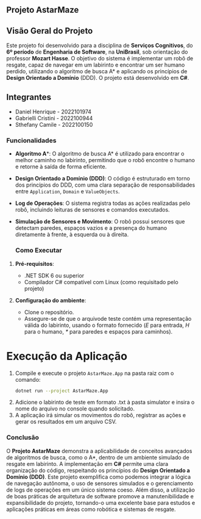 ## Projeto AstarMaze 

## Visão Geral do Projeto

Este projeto foi desenvolvido para a disciplina de **Serviços Cognitivos**, do **6º período** de **Engenharia de Software**, na **UniBrasil**, sob orientação do professor **Mozart Hasse**. O objetivo do sistema é implementar um robô de resgate, capaz de navegar em um labirinto e encontrar um ser humano perdido, utilizando o algoritmo de busca A* e aplicando os princípios de **Design Orientado a Domínio** (DDD). O projeto está desenvolvido em **C#**.

## Integrantes
- Daniel Henrique - 2022101974
- Gabrielli Cristini - 2022100944
- Sthefany Camile - 2022100150

### Funcionalidades

- **Algoritmo A***: O algoritmo de busca A* é utilizado para encontrar o melhor caminho no labirinto, permitindo que o robô encontre o humano e retorne à saída de forma eficiente.
- **Design Orientado a Domínio (DDD)**: O código é estruturado em torno dos princípios do DDD, com uma clara separação de responsabilidades entre `Application`, `Domain` e `ValueObjects`.
- **Log de Operações**: O sistema registra todas as ações realizadas pelo robô, incluindo leituras de sensores e comandos executados.
- **Simulação de Sensores e Movimento**: O robô possui sensores que detectam paredes, espaços vazios e a presença do humano diretamente à frente, à esquerda ou à direita.

  ### Como Executar

1. **Pré-requisitos**:
   - .NET SDK 6 ou superior
   - Compilador C# compatível com Linux (como requisitado pelo projeto)

2. **Configuração do ambiente**:
   - Clone o repositório.
   - Assegure-se de que o arquivode teste contém uma representação válida do labirinto, usando o formato fornecido (*E* para entrada, *H* para o humano, *\** para paredes e espaços para caminhos).

# Execução da Aplicação

1. Compile e execute o projeto `AstarMaze.App` na pasta raiz com o comando:
      ```bash
   dotnet run --project AstarMaze.App
  
2. Adicione o labirinto de teste  em formato .txt à pasta simulator e insira o nome do arquivo no console quando solicitado.
3. A aplicação irá simular os movimentos do robô, registrar as ações e gerar os resultados em um arquivo CSV.

### Conclusão

O **Projeto AstarMaze** demonstra a aplicabilidade de conceitos avançados de algoritmos de busca, como o A*, dentro de um ambiente simulado de resgate em labirinto. A implementação em **C#** permite uma clara organização do código, respeitando os princípios do **Design Orientado a Domínio (DDD)**. Este projeto exemplifica como podemos integrar a lógica de navegação autônoma, o uso de sensores simulados e o gerenciamento de logs de operações em um único sistema coeso. Além disso, a utilização de boas práticas de arquitetura de software promove a manutenibilidade e expansibilidade do projeto, tornando-o uma excelente base para estudos e aplicações práticas em áreas como robótica e sistemas de resgate.
     
